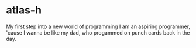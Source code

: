 # atlas-h
My first step into a new world of programming
I am an aspiring programmer, 'cause I wanna be like my dad, who progammed on punch cards back in the day.
